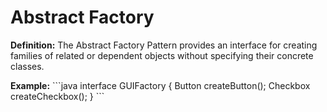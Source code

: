 # Abstract Factory
**Definition:** The Abstract Factory Pattern provides an interface for creating families of related or dependent objects without specifying their concrete classes.

**Example:**
\`\`\`java
interface GUIFactory {
    Button createButton();
    Checkbox createCheckbox();
}
\`\`\`

